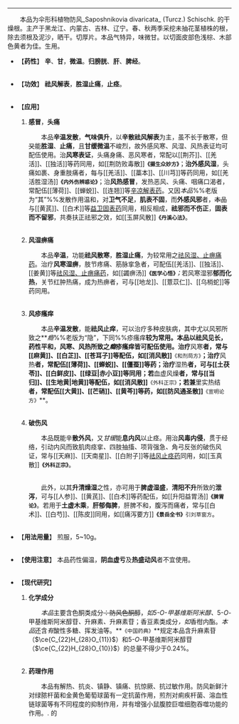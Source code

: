 ---

&emsp;&emsp;本品为伞形科植物防风_Saposhnikovia divaricata_ (Turcz.) Schischk. 的干燥根。主产于黑龙江、内蒙古、吉林、辽宁。春、秋两季采挖未抽花茎植株的根，除去须根及泥沙，晒干。切厚片。本品气特异，味微甘。以切面皮部色浅棕、木部色黄者为佳。生用。

- 【**药性**】
	**辛**、**甘**，**微温**。**归膀胱**、**肝**、**脾经**。<br></br>

- 【**功效**】
	**祛风解表**，**胜湿止痛**，**止痉**。<br></br>

- 【**应用**】
	1. **感冒**，**头痛**
		
		&emsp;&emsp;本品**辛温发散**，**气味俱升**，以**辛散祛风解表**为主，虽不长于散寒，但~~又~~能**胜湿**、**止痛**，且**甘缓微温**不峻烈，故外感风寒、风湿、风热表证均可配伍使用。治**风寒表证**，头痛身痛、恶风寒者，常配以[[荆芥]]、[[羌活]]、[[独活]]等药同用，如[[荆防败毒散]]**`《摄生众妙方》`**；**治外感风湿**，头痛如裹、身重肢痛者，每与[[羌活]]、[[藁本]]、[[川芎]]等药同用，如[[羌活胜湿汤]]**`《内外伤辨惑论》`**；治**风热感冒**，发热恶风、头痛、咽痛口渴者，常配伍[[薄荷]]、[[蝉蜕]]、[[连翘]]等<ins>辛凉解表药</ins>。又因<dfn>本品</dfn>%%老版为“其”%%发散作用温和，对**卫气不足**，**肌表不固**，而**外感风邪**者，~~本品~~与[[黄芪]]、[[白术]]等<ins>益卫固表药</ins>同用，相反相成，**祛邪而不伤正**，**固表而不留邪**，共奏扶正祛邪之效，如[[玉屏风散]]**`《丹溪心法》`**。<br></br>
	
	2. **风湿痹痛**
		
		&emsp;&emsp;本品**辛温**，功能**祛风散寒**，**胜湿止痛**，为较常用之<ins>祛风湿、止痹痛药</ins>。治疗**风寒湿痹**，肢节疼痛、筋脉挛急者，可配伍[[羌活]]、[[独活]]、[[姜黄]]等<ins>祛风湿、止痹痛药</ins>，如[[蠲痹汤]]**`《医学心悟》`**<dfn>；</dfn>若风寒湿邪**郁而化热**，关节红肿热痛，成为热痹者，可与[[地龙]]、[[薏苡仁]]、[[乌梢蛇]]等药同用。<br></br>
	
	3. **风疹瘙痒**
		
		&emsp;&emsp;本品**辛温发散**，能**祛风止痒**，可以治疗多种皮肤病，其中尤以风邪所致之**<dfn>瘾</dfn>%%老版为“隐”，下同%%疹瘙痒**较为常用。本品以祛风见长，药性平和，风寒、风热所致之<dfn>瘾</dfn>疹瘙痒皆可配伍使用。治疗**风寒**者，常与[[麻黄]]、[[白芷]]、[[苍耳子]]等配伍，如[[消风散]]**`《和剂局方》`**；治疗**风热**者，常配伍[[薄荷]]、[[蝉蜕]]、[[僵蚕]]等药；治疗**湿热**者，可与[[土茯苓]]、[[白鲜皮]]、[[绿豆|赤小豆]]等同用；若**血虚风燥**者，常与[[当归]]、[[生地黄|地黄]]等配伍，如[[消风散]]**`《外科正宗》`**；若兼**里实热结**者，常配伍[[大黄]]、[[芒硝]]、[[黄芩]]等药，如[[防风通圣散]]**`《宣明论方》`**。<br></br>
	
	4. **破伤风**
		
		&emsp;&emsp;本品既能辛**散外风**，又<dfn>甘缓</dfn>能**息内风**以止痉。用治**风毒内侵**，贯于经络，引动内风而致肌肉痉挛<dfn>、</dfn>四肢抽搐<dfn>、</dfn>项背强急<dfn>、</dfn>角弓反张的破伤风证，常与[[天麻]]、[[天南星]]、[[白附子]]等<ins>祛风止痉药</ins>同用，如[[玉真散]]**`《外科正宗》`**。<br></br>

		&emsp;&emsp;此外，以其**升清燥湿**之性，亦可用于**脾虚湿盛**，**清阳不升**所致的**泄泻**，可与[[人参]]、[[黄芪]]、[[白术]]等药配伍，如[[升阳益胃汤]]**`《脾胃论》`**。若用于**土虚木乘**，**肝郁侮脾**，肝脾不和，腹泻而痛者，常与[[白术]]、[[白芍]]、[[陈皮]]同用，如[[痛泻要方]]**`《景岳全书》`**`引刘草窗方`。<br></br>

- 【**用法用量**】
	煎服，5~10g。<br></br>

- 【**使用注意**】
	本品药性偏温，**阴血虚亏**及**热盛动风**者不宜使用。<br></br>

- 【**现代研究**】
	1. **化学成分**
		
		&emsp;&emsp;<dfn>本品</dfn>主要含色酮类成分~~：防风色酮醇~~，<dfn>如$5$-$O$-甲基维斯阿米醇、</dfn>$5$-$O$-甲基维斯阿米醇苷<dfn>、</dfn>升麻素<dfn>、</dfn>升麻素苷；香豆素类成分<dfn>，如</dfn>香柑内酯。<dfn>本品</dfn>还含<dfn>有</dfn>酸性多糖、挥发油等。**`《中国药典》`**规定本品含升麻素苷（$\ce{C_{22}H_{28}O_{11}}$）和$5$-$O$-甲基维斯阿米醇苷（$\ce{C_{22}H_{28}O_{10}}$）的总量不得少于0.24%。<br></br>
	
	2. **药理作用**
		
		&emsp;&emsp;本品有解热、抗炎、镇静、镇痛、抗惊厥、抗过敏作用。防风新鲜汁对绿脓杆菌和金黄色葡萄球菌有一定抗菌作用，煎剂对痢疾杆菌、溶血性链球菌等有不同程度的抑制作用<dfn>，</dfn>并有增强小鼠腹腔巨噬细胞吞噬功能的作用。. 的